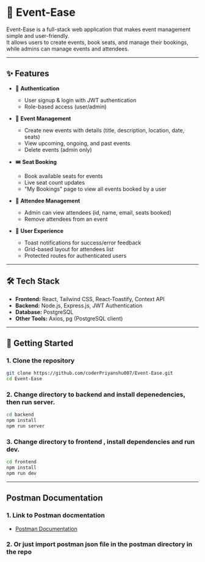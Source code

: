 # 🎉 Event-Ease

Event-Ease is a full-stack web application that makes event management simple and user-friendly.  
It allows users to create events, book seats, and manage their bookings, while admins can manage events and attendees.

---

## ✨ Features

- 🔐 **Authentication**
  - User signup & login with JWT authentication
  - Role-based access (user/admin)

- 📅 **Event Management**
  - Create new events with details (title, description, location, date, seats)
  - View upcoming, ongoing, and past events
  - Delete events (admin only)

- 🎟 **Seat Booking**
  - Book available seats for events
  - Live seat count updates
  - "My Bookings" page to view all events booked by a user

- 👥 **Attendee Management**
  - Admin can view attendees (id, name, email, seats booked)
  - Remove attendees from an event

- 🔔 **User Experience**
  - Toast notifications for success/error feedback
  - Grid-based layout for attendees list
  - Protected routes for authenticated users

---

## 🛠 Tech Stack

- **Frontend:** React, Tailwind CSS, React-Toastify, Context API  
- **Backend:** Node.js, Express.js, JWT Authentication  
- **Database:** PostgreSQL  
- **Other Tools:** Axios, pg (PostgreSQL client)  



---

## 🚀 Getting Started

### 1. Clone the repository
```bash
git clone https://github.com/coderPriyanshu007/Event-Ease.git
cd Event-Ease

```

### 2. Change directory to backend and install depenedencies, then run server.
```bash
cd backend
npm install
npm run server

```

### 3. Change directory to frontend , install dependencies and run dev. 
```bash
cd frontend
npm install
npm run dev

```

---

## Postman Documentation

### 1. Link to Postman docmentation
- [Postman Documentation](https://documenter.getpostman.com/view/48936818/2sB3QFSCgk)


### 2. Or just import postman json file in the postman directory in the repo

